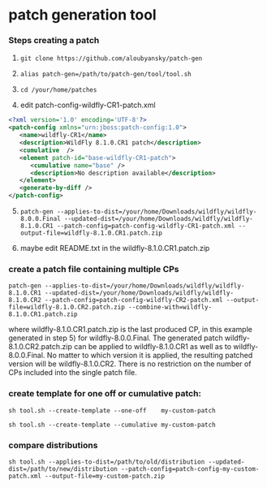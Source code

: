 # patch generation tool

### Steps creating a patch

1) `git clone https://github.com/aloubyansky/patch-gen`

2) `alias patch-gen=/path/to/patch-gen/tool/tool.sh`

3) `cd /your/home/patches`

4) edit patch-config-wildfly-CR1-patch.xml

```xml
<?xml version='1.0' encoding='UTF-8'?>
<patch-config xmlns="urn:jboss:patch-config:1.0">
   <name>wildfly-CR1</name>
   <description>WildFly 8.1.0.CR1 patch</description>
   <cumulative  />
   <element patch-id="base-wildfly-CR1-patch">
      <cumulative name="base" />
      <description>No description available</description>
   </element>
   <generate-by-diff />
</patch-config>
```

5) `patch-gen --applies-to-dist=/your/home/Downloads/wildfly/wildfly-8.0.0.Final --updated-dist=/your/home/Downloads/wildfly/wildfly-8.1.0.CR1 --patch-config=patch-config-wildfly-CR1-patch.xml --output-file=wildfly-8.1.0.CR1.patch.zip`

6) maybe edit README.txt in the wildfly-8.1.0.CR1.patch.zip 

### create a patch file containing multiple CPs

`patch-gen --applies-to-dist=/your/home/Downloads/wildfly/wildfly-8.1.0.CR1 --updated-dist=/your/home/Downloads/wildfly/wildfly-8.1.0.CR2 --patch-config=patch-config-wildfly-CR2-patch.xml --output-file=wildfly-8.1.0.CR2.patch.zip --combine-with=wildfly-8.1.0.CR1.patch.zip`

where wildfly-8.1.0.CR1.patch.zip is the last produced CP, in this example generated in step 5) for wildfly-8.0.0.Final.
The generated patch wildfly-8.1.0.CR2.patch.zip can be applied to wildfly-8.1.0.CR1 as well as to wildfly-8.0.0.Final.
No matter to which version it is applied, the resulting patched version will be wildfly-8.1.0.CR2.
There is no restriction on the number of CPs included into the single patch file.

### create template for one off or cumulative patch:

`sh tool.sh --create-template --one-off    my-custom-patch`

`sh tool.sh --create-template --cumulative my-custom-patch`

### compare distributions

`sh tool.sh --applies-to-dist=/path/to/old/distribution --updated-dist=/path/to/new/distribution --patch-config=patch-config-my-custom-patch.xml --output-file=my-custom-patch.zip`

